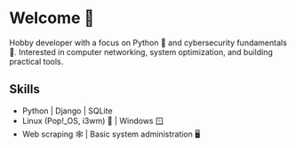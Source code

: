 # Welcome 👋

Hobby developer with a focus on Python 🐍 and cybersecurity fundamentals 🔐. Interested in computer networking, system optimization, and building practical tools.

## Skills
- Python | Django | SQLite 
- Linux (Pop!_OS, i3wm) 🐧 | Windows 🪟
- Web scraping 🕸️ | Basic system administration 🖥️

<!---
DennisNeu/DennisNeu is a ✨ special ✨ repository because its `README.md` (this file) appears on your GitHub profile.
You can click the Preview link to take a look at your changes.
--->

